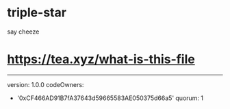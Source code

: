 # triple-star
say cheeze
# https://tea.xyz/what-is-this-file
---
version: 1.0.0
codeOwners:
  - '0xCF466AD91B7fA37643d59665583AE050375d66a5'
quorum: 1
